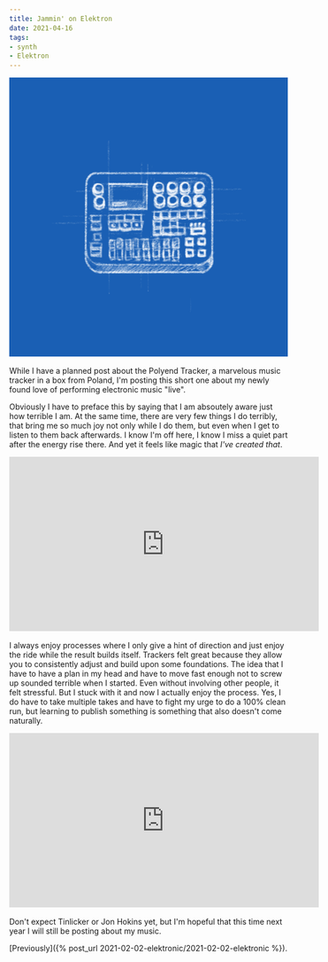 ```yaml
---
title: Jammin' on Elektron
date: 2021-04-16
tags:
- synth
- Elektron
---
```

![Elektron Digitone](Digitone.png)

While I have a planned post about the Polyend Tracker, a marvelous music tracker in a box from Poland, I'm posting this short one about my newly found love of performing electronic music "live".

Obviously I have to preface this by saying that I am absoutely aware just how terrible I am. At the same time, there are very few things I do terribly, that bring me so much joy not only while I do them, but even when I get to listen to them back afterwards. I know I'm off here, I know I miss a quiet part after the energy rise there. And yet it feels like magic that *I've created that*.

<!-- vimeo is a racket
<iframe title="vimeo-player" src="https://player.vimeo.com/video/531996041" width="640" height="360" frameborder="0" allowfullscreen></iframe>
-->

<iframe width="560" height="315" src="https://www.youtube.com/embed/mQciyWnevFA?si=6FxVZ-quRM08R_sH" title="YouTube video player" frameborder="0" allow="accelerometer; autoplay; clipboard-write; encrypted-media; gyroscope; picture-in-picture; web-share" referrerpolicy="strict-origin-when-cross-origin" allowfullscreen></iframe>

I always enjoy processes where I only give a hint of direction and just enjoy the ride while the result builds itself. Trackers felt great because they allow you to consistently adjust and build upon some foundations. The idea that I have to have a plan in my head and have to move fast enough not to screw up sounded terrible when I started. Even without involving other people, it felt stressful. But I stuck with it and now I actually enjoy the process. Yes, I do have to take multiple takes and have to fight my urge to do a 100% clean run, but learning to publish something is something that also doesn't come naturally.

<!--
<iframe title="vimeo-player" src="https://player.vimeo.com/video/537374986" width="640" height="360" frameborder="0" allowfullscreen></iframe>


<iframe title="vimeo-player" src="https://player.vimeo.com/video/533270191" width="640" height="360" frameborder="0" allowfullscreen></iframe>
-->

<iframe width="560" height="315" src="https://www.youtube.com/embed/8Z17MhlIOJ8?si=ZNqCCaXNBTk38_rh" title="YouTube video player" frameborder="0" allow="accelerometer; autoplay; clipboard-write; encrypted-media; gyroscope; picture-in-picture; web-share" referrerpolicy="strict-origin-when-cross-origin" allowfullscreen></iframe>

Don't expect Tinlicker or Jon Hokins yet, but I'm hopeful that this time next year I will still be posting about my music.

[Previously]({% post_url 2021-02-02-elektronic/2021-02-02-elektronic %}).

